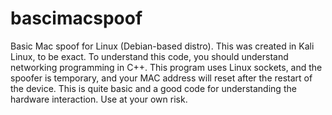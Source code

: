 # bascimacspoof
Basic Mac spoof for Linux (Debian-based distro).
This was created in Kali Linux, to be exact.
To understand this code, you should understand networking programming in C++.
This program uses Linux sockets, and the spoofer is temporary, and your MAC address will reset after the restart of the device.
This is quite basic and a good code for understanding the hardware interaction.
Use at your own risk.

